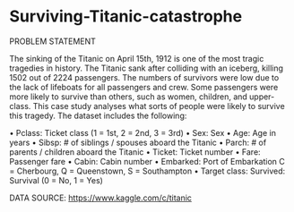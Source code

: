 # Surviving-Titanic-catastrophe

PROBLEM STATEMENT

The sinking of the Titanic on April 15th, 1912 is one of the most tragic tragedies in history. The Titanic sank after colliding with an iceberg, killing 1502 out of 2224 passengers. The numbers of survivors were low due to the lack of lifeboats for all passengers and crew. Some passengers were more likely to survive than others, such as women, children, and upper-class. This case study analyses what sorts of people were likely to survive this tragedy. The dataset includes the following:

•	Pclass: Ticket class (1 = 1st, 2 = 2nd, 3 = 3rd)
•	Sex: Sex
•	Age: Age in years
•	Sibsp: # of siblings / spouses aboard the Titanic
•	Parch: # of parents / children aboard the Titanic
•	Ticket: Ticket number
•	Fare: Passenger fare
•	Cabin: Cabin number
•	Embarked: Port of Embarkation C = Cherbourg, Q = Queenstown, S = Southampton
•	Target class: Survived: Survival (0 = No, 1 = Yes)

DATA SOURCE: https://www.kaggle.com/c/titanic
